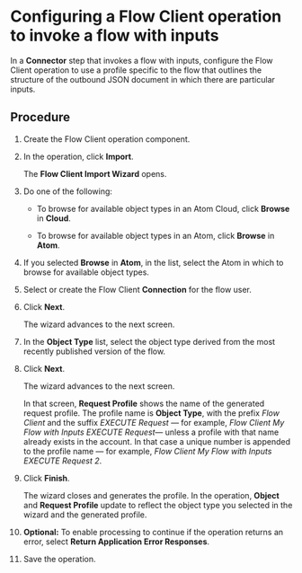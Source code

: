 # Configuring a Flow Client operation to invoke a flow with inputs 

<head>
  <meta name="guidename" content="Integration"/>
  <meta name="context" content="GUID-16c48173-59fc-4679-98e9-a72943d28a48"/>
</head>


In a **Connector** step that invokes a flow with inputs, configure the Flow Client operation to use a profile specific to the flow that outlines the structure of the outbound JSON document in which there are particular inputs.

## Procedure

1.  Create the Flow Client operation component.

2.  In the operation, click **Import**.

    The **Flow Client Import Wizard** opens.

3.  Do one of the following:

    -   To browse for available object types in an Atom Cloud, click **Browse** in **Cloud**.

    -   To browse for available object types in an Atom, click **Browse** in **Atom**.

4.  If you selected **Browse** in **Atom**, in the list, select the Atom in which to browse for available object types.

5.  Select or create the Flow Client **Connection** for the flow user.

6.  Click **Next**.

    The wizard advances to the next screen.

7.  In the **Object Type** list, select the object type derived from the most recently published version of the flow.

8.  Click **Next**.

    The wizard advances to the next screen.

    In that screen, **Request Profile** shows the name of the generated request profile. The profile name is **Object Type**, with the prefix *Flow Client* and the suffix *EXECUTE Request* — for example, *Flow Client My Flow with Inputs EXECUTE Request*— unless a profile with that name already exists in the account. In that case a unique number is appended to the profile name — for example, *Flow Client My Flow with Inputs EXECUTE Request 2*.

9.  Click **Finish**.

    The wizard closes and generates the profile. In the operation, **Object** and **Request Profile** update to reflect the object type you selected in the wizard and the generated profile.

10. **Optional:** To enable processing to continue if the operation returns an error, select **Return Application Error Responses**.

11. Save the operation.